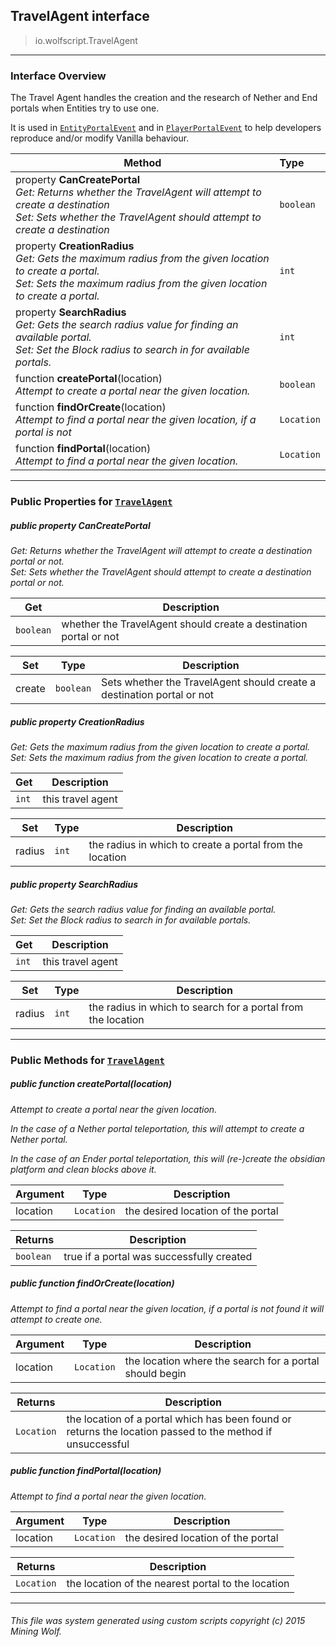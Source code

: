 ## TravelAgent __interface__

>io.wolfscript.TravelAgent

---

### Interface Overview

The Travel Agent handles the creation and the research of Nether and End portals when Entities try to use one. <p> It is used in [`EntityPortalEvent`](event/entity/EntityPortalEvent.md) and in [`PlayerPortalEvent`](event/player/PlayerPortalEvent.md) to help developers reproduce and/or modify Vanilla behaviour.

Method | Type   
--- | :--- 
  property __CanCreatePortal__ <br> _Get: Returns whether the TravelAgent will attempt to create a destination<br>Set: Sets whether the TravelAgent should attempt to create a destination_ | `boolean`
  property __CreationRadius__ <br> _Get: Gets the maximum radius from the given location to create a portal.<br>Set: Sets the maximum radius from the given location to create a portal._ | `int`
  property __SearchRadius__ <br> _Get: Gets the search radius value for finding an available portal.<br>Set: Set the Block radius to search in for available portals._ | `int`
 function __createPortal__(location) <br> _Attempt to create a portal near the given location._ | `boolean`
 function __findOrCreate__(location) <br> _Attempt to find a portal near the given location, if a portal is not_ | `Location`
 function __findPortal__(location) <br> _Attempt to find a portal near the given location._ | `Location`



---


### Public Properties for [`TravelAgent`](TravelAgent.md)

##### <a id='cancreateportal'></a>public   property __CanCreatePortal__

_Get: Returns whether the TravelAgent will attempt to create a destination portal or not.<br>Set: Sets whether the TravelAgent should attempt to create a destination portal or not._

Get | Description
--- | --- 
`boolean` | whether the TravelAgent should create a destination portal or not

Set | Type | Description  
--- | --- | --- 
create | `boolean` | Sets whether the TravelAgent should create a destination portal or not


##### <a id='creationradius'></a>public   property __CreationRadius__

_Get: Gets the maximum radius from the given location to create a portal.<br>Set: Sets the maximum radius from the given location to create a portal._

Get | Description
--- | --- 
`int` | this travel agent

Set | Type | Description  
--- | --- | --- 
radius | `int` | the radius in which to create a portal from the location


##### <a id='searchradius'></a>public   property __SearchRadius__

_Get: Gets the search radius value for finding an available portal.<br>Set: Set the Block radius to search in for available portals._

Get | Description
--- | --- 
`int` | this travel agent

Set | Type | Description  
--- | --- | --- 
radius | `int` | the radius in which to search for a portal from the location


---

### Public Methods for [`TravelAgent`](TravelAgent.md)

##### <a id='createportal'></a>public  function __createPortal__(location)

_Attempt to create a portal near the given location. <p> In the case of a Nether portal teleportation, this will attempt to create a Nether portal. <p> In the case of an Ender portal teleportation, this will (re-)create the obsidian platform and clean blocks above it._

Argument | Type | Description  
--- | --- | --- 
location | `Location` | the desired location of the portal

Returns | Description
--- | --- 
`boolean` | true if a portal was successfully created


##### <a id='findorcreate'></a>public  function __findOrCreate__(location)

_Attempt to find a portal near the given location, if a portal is not found it will attempt to create one._

Argument | Type | Description  
--- | --- | --- 
location | `Location` | the location where the search for a portal should begin

Returns | Description
--- | --- 
`Location` | the location of a portal which has been found or returns the location passed to the method if unsuccessful


##### <a id='findportal'></a>public  function __findPortal__(location)

_Attempt to find a portal near the given location._

Argument | Type | Description  
--- | --- | --- 
location | `Location` | the desired location of the portal

Returns | Description
--- | --- 
`Location` | the location of the nearest portal to the location


---


###### This file was system generated using custom scripts copyright (c) 2015 Mining Wolf.
	

